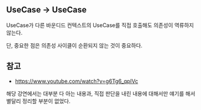 ## UseCase -> UseCase

UseCase가 다른 바운디드 컨텍스트의 UseCase를 직접 호출해도 의존성이 역류하지 않는다.

단, 중요한 점은 의존성 사이클이 순환되지 않는 것이 중요하다.

## 참고
- https://www.youtube.com/watch?v=g6Tg6_qpIVc

해당 강연에서는 대부분 다 아는 내용과, 직접 판단을 내린 내용에 대해서만 얘기를 해서 별달리 정리할 부분이 없었다.